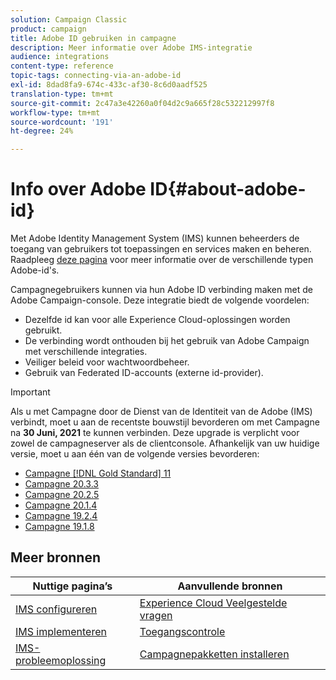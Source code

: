 ```yaml
---
solution: Campaign Classic
product: campaign
title: Adobe ID gebruiken in campagne
description: Meer informatie over Adobe IMS-integratie
audience: integrations
content-type: reference
topic-tags: connecting-via-an-adobe-id
exl-id: 8dad8fa9-674c-433c-af30-8c6d0aadf525
translation-type: tm+mt
source-git-commit: 2c47a3e42260a0f04d2c9a665f28c532212997f8
workflow-type: tm+mt
source-wordcount: '191'
ht-degree: 24%

---
```


# Info over Adobe ID{#about-adobe-id}

Met Adobe Identity Management System (IMS) kunnen beheerders de toegang van gebruikers tot toepassingen en services maken en beheren. Raadpleeg [deze pagina](https://helpx.adobe.com/enterprise/using/identity.html) voor meer informatie over de verschillende typen Adobe-id&#39;s.

Campagnegebruikers kunnen via hun Adobe ID verbinding maken met de Adobe Campaign-console. Deze integratie biedt de volgende voordelen:

* Dezelfde id kan voor alle Experience Cloud-oplossingen worden gebruikt.
* De verbinding wordt onthouden bij het gebruik van Adobe Campaign met verschillende integraties.
* Veiliger beleid voor wachtwoordbeheer.
* Gebruik van Federated ID-accounts (externe id-provider).


>[!IMPORTANT]
>
>Als u met Campagne door de Dienst van de Identiteit van de Adobe (IMS) verbindt, moet u aan de recentste bouwstijl bevorderen om met Campagne na **30 Juni, 2021** te kunnen verbinden. Deze upgrade is verplicht voor zowel de campagneserver als de clientconsole. Afhankelijk van uw huidige versie, moet u aan één van de volgende versies bevorderen:
>
> * [Campagne [!DNL Gold Standard] 11](../../rn/using/gold-standard.md)
> * [Campagne 20.3.3](../../rn/using/latest-release.md)
> * [Campagne 20.2.5](../../rn/using/release--20-2.md)
> * [Campagne 20.1.4](../../rn/using/release--20-1.md)
> * [Campagne 19.2.4](../../rn/using/release--19-2.md)
> * [Campagne 19.1.8](../../rn/using/release--19-1.md)

>



## Meer bronnen

| Nuttige pagina’s | Aanvullende bronnen |
|---|---|
| [IMS configureren](../../integrations/using/configuring-ims.md) | [Experience Cloud Veelgestelde vragen](https://docs.adobe.com/content/help/en/core-services/interface/manage-users-and-products/faq.html) |
| [IMS implementeren](../../integrations/using/implementing-ims.md) | [Toegangscontrole](../../platform/using/access-management.md) |
| [IMS-probleemoplossing](../../integrations/using/ims-troubleshooting.md) | [Campagnepakketten installeren](../../installation/using/installing-campaign-standard-packages.md) |
